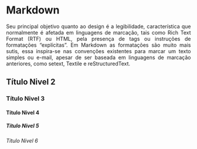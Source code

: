 # Markdown
<p align="justify">  Seu principal objetivo quanto ao design é a legibilidade, característica que normalmente é afetada em linguagens de marcação, tais como Rich Text Format (RTF) ou HTML, pela presença de tags ou instruções de formatações “explícitas”. Em Markdown as formatações são muito mais sutis, essa inspira-se nas convenções existentes para marcar um texto simples ou e-mail, apesar de ser baseada em linguagens de marcação anteriores, como setext, Textile e reStructuredText.</p>

## Título Nivel 2
### Título Nivel 3
#### Título Nivel 4
##### Título Nivel 5
###### Título Nivel 6

